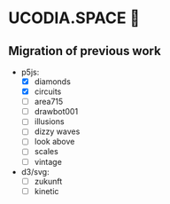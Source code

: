 # UCODIA.SPACE 🚀

## Migration of previous work

- p5js:
  - [x] diamonds
  - [x] circuits
  - [ ] area715
  - [ ] drawbot001
  - [ ] illusions
  - [ ] dizzy waves
  - [ ] look above
  - [ ] scales
  - [ ] vintage
- d3/svg:
  - [ ] zukunft
  - [ ] kinetic